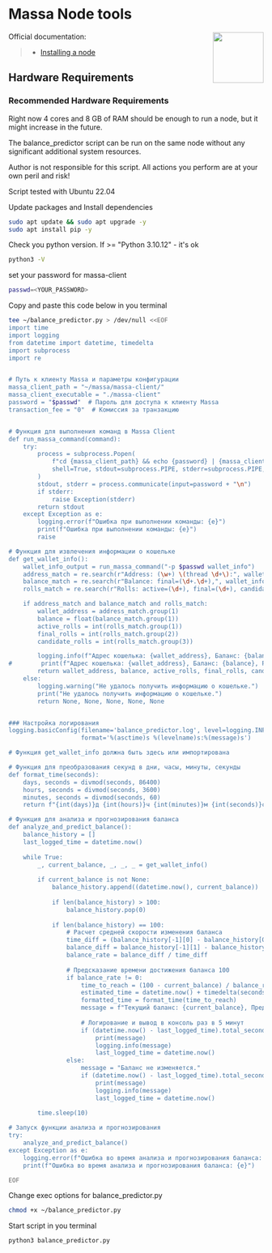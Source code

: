 <div>
<h1 align="left" style="display: flex;"> Massa Node tools </h1>
<img src="https://avatars.githubusercontent.com/u/92152619?s=200&v=4"  style="float: right;" width="100" height="100"></img>
</div>

Official documentation:
>- [Installing a node](https://docs.massa.net/docs/node/initial)


## Hardware Requirements
### Recommended Hardware Requirements 
Right now 4 cores and 8 GB of RAM should be enough to run a node, but it might increase in the future.

The balance_predictor script can be run on the same node without any significant additional system resources.

Author is not responsible for this script. All actions you perform are at your own peril and risk!

Script tested with Ubuntu 22.04

Update packages and Install dependencies

~~~bash
sudo apt update && sudo apt upgrade -y
sudo apt install pip -y
~~~

Check you python version. If >= "Python 3.10.12" - it's ok

~~~bash
python3 -V
~~~

set your password for massa-client

~~~bash
passwd=<YOUR_PASSWORD>
~~~

Copy and paste this code below in you terminal

~~~bash
tee ~/balance_predictor.py > /dev/null <<EOF
import time
import logging
from datetime import datetime, timedelta
import subprocess
import re


# Путь к клиенту Massa и параметры конфигурации
massa_client_path = "~/massa/massa-client/"
massa_client_executable = "./massa-client"
password = "$passwd"  # Пароль для доступа к клиенту Massa
transaction_fee = "0"  # Комиссия за транзакцию


# Функция для выполнения команд в Massa Client
def run_massa_command(command):
    try:
        process = subprocess.Popen(
            f"cd {massa_client_path} && echo {password} | {massa_client_executable} {command}",
            shell=True, stdout=subprocess.PIPE, stderr=subprocess.PIPE, text=True
        )
        stdout, stderr = process.communicate(input=password + "\n")
        if stderr:
            raise Exception(stderr)
        return stdout
    except Exception as e:
        logging.error(f"Ошибка при выполнении команды: {e}")
        print(f"Ошибка при выполнении команды: {e}")
        raise

# Функция для извлечения информации о кошельке
def get_wallet_info():
    wallet_info_output = run_massa_command("-p $passwd wallet_info")
    address_match = re.search(r"Address: (\w+) \(thread \d+\):", wallet_info_output)
    balance_match = re.search(r"Balance: final=(\d+.\d+),", wallet_info_output)
    rolls_match = re.search(r"Rolls: active=(\d+), final=(\d+), candidate=(\d+)", wallet_info_output)

    if address_match and balance_match and rolls_match:
        wallet_address = address_match.group(1)
        balance = float(balance_match.group(1))
        active_rolls = int(rolls_match.group(1))
        final_rolls = int(rolls_match.group(2))
        candidate_rolls = int(rolls_match.group(3))

        logging.info(f"Адрес кошелька: {wallet_address}, Баланс: {balance}, Роллы: активные={active_rolls}, финальные={final_rolls}, кандидатские={candidate_rolls}")
#        print(f"Адрес кошелька: {wallet_address}, Баланс: {balance}, Роллы: активные={active_rolls}, финальные={final_rolls}, кандидатские={candidate_rolls}")
        return wallet_address, balance, active_rolls, final_rolls, candidate_rolls
    else:
        logging.warning("Не удалось получить информацию о кошельке.")
        print("Не удалось получить информацию о кошельке.")
        return None, None, None, None, None


### Настройка логирования
logging.basicConfig(filename='balance_predictor.log', level=logging.INFO,
                    format='%(asctime)s %(levelname)s:%(message)s')

# Функция get_wallet_info должна быть здесь или импортирована

# Функция для преобразования секунд в дни, часы, минуты, секунды
def format_time(seconds):
    days, seconds = divmod(seconds, 86400)
    hours, seconds = divmod(seconds, 3600)
    minutes, seconds = divmod(seconds, 60)
    return f"{int(days)}д {int(hours)}ч {int(minutes)}м {int(seconds)}с"

# Функция для анализа и прогнозирования баланса
def analyze_and_predict_balance():
    balance_history = []
    last_logged_time = datetime.now()
    
    while True:
        _, current_balance, _, _, _ = get_wallet_info()
        
        if current_balance is not None:
            balance_history.append((datetime.now(), current_balance))
            
            if len(balance_history) > 100:
                balance_history.pop(0)
                
            if len(balance_history) == 100:
                # Расчет средней скорости изменения баланса
                time_diff = (balance_history[-1][0] - balance_history[0][0]).total_seconds()
                balance_diff = balance_history[-1][1] - balance_history[0][1]
                balance_rate = balance_diff / time_diff
                
                # Предсказание времени достижения баланса 100
                if balance_rate != 0:
                    time_to_reach = (100 - current_balance) / balance_rate
                    estimated_time = datetime.now() + timedelta(seconds=time_to_reach)
                    formatted_time = format_time(time_to_reach)
                    message = f"Текущий баланс: {current_balance}, Предполагаемое время достижения баланса 100: {estimated_time.strftime('%Y-%m-%d %H:%M:%S')} ({formatted_time})"
                    
                    # Логирование и вывод в консоль раз в 5 минут
                    if (datetime.now() - last_logged_time).total_seconds() >= 300:
                        print(message)
                        logging.info(message)
                        last_logged_time = datetime.now()
                else:
                    message = "Баланс не изменяется."
                    if (datetime.now() - last_logged_time).total_seconds() >= 300:
                        print(message)
                        logging.info(message)
                        last_logged_time = datetime.now()
        
        time.sleep(10)

# Запуск функции анализа и прогнозирования
try:
    analyze_and_predict_balance()
except Exception as e:
    logging.error(f"Ошибка во время анализа и прогнозирования баланса: {e}")
    print(f"Ошибка во время анализа и прогнозирования баланса: {e}")

EOF
~~~

Change exec options for balance_predictor.py

~~~bash
chmod +x ~/balance_predictor.py
~~~


Start script in you terminal

~~~bash
python3 balance_predictor.py
~~~


